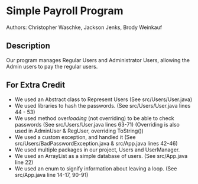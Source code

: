 # Simple Payroll Program
Authors: Christopher Waschke, Jackson Jenks, Brody Weinkauf

## Description
Our program manages Regular Users and Administrator Users, allowing the Admin users to pay the regular users.

## For Extra Credit
* We used an Abstract class to Represent Users (See src/Users/User.java)
* We used libraries to hash the passwords. (See src/Users/User.java lines 44 - 53)
* We used method over*loading* (not overriding) to be able to check passwords (See src/Users/User.java lines 63-71)
    (Overriding is also used in AdminUser & RegUser, overriding ToString())
* We used a custom exception, and handled it (See src/Users/BadPasswordException.java & src/App.java lines 42-46)
* We used multiple packages in our project, Users and UserManager.
* We used an ArrayList as a simple database of users. (See src/App.java line 22)
* We used an enum to signify information about leaving a loop. (See src/App.java line 14-17, 90-91) 